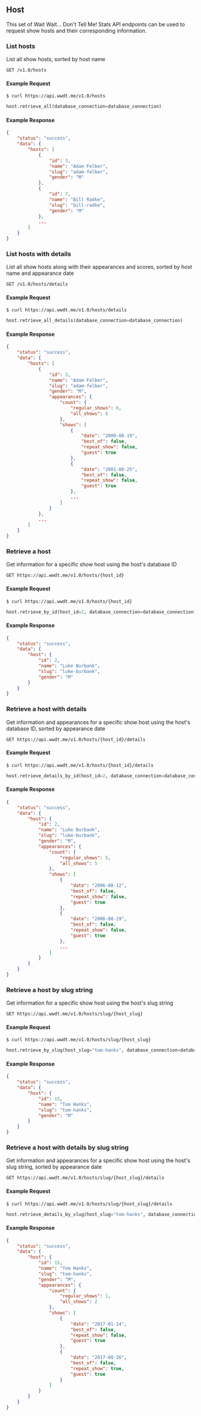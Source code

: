 ## Host

This set of Wait Wait... Don't Tell Me! Stats API endpoints can be used to request show hosts and their corresponding information.

### List hosts

List all show hosts, sorted by host name

```endpoint
GET /v1.0/hosts
```

#### Example Request

```curl
$ curl https://api.wwdt.me/v1.0/hosts
```

```python
host.retrieve_all(database_connection=database_connection)
```

#### Example Response

```json
{
    "status": "success",
    "data": {
        "hosts": [
            {
                "id": 3,
                "name": "Adam Felber",
                "slug": "adam-felber",
                "gender": "M"
            },
            {
                "id": 7,
                "name": "Bill Radke",
                "slug": "bill-radke",
                "gender": "M"
            },
            ...
        ]
    }
}
```

### List hosts with details

List all show hosts along with their appearances and scores, sorted by host name and appearance date

```endpoint
GET /v1.0/hosts/details
```

#### Example Request

```curl
$ curl https://api.wwdt.me/v1.0/hosts/details
```

```python
host.retrieve_all_details(database_connection=database_connection)
```

#### Example Response

```json
{
    "status": "success",
    "data": {
        "hosts": [
            {
                "id": 3,
                "name": "Adam Felber",
                "slug": "adam-felber",
                "gender": "M",
                "appearances": {
                    "count": {
                        "regular_shows": 6,
                        "all_shows": 6
                    },
                    "shows": [
                        {
                            "date": "2000-08-19",
                            "best_of": false,
                            "repeat_show": false,
                            "guest": true
                        },
                        {
                            "date": "2001-08-25",
                            "best_of": false,
                            "repeat_show": false,
                            "guest": true
                        },
                        ...
                    ]
                }
            },
            ...
        ]
    }
}
```

### Retrieve a host

Get information for a specific show host using the host's database ID

```endpoint
GET https://api.wwdt.me/v1.0/hosts/{host_id}
```

#### Example Request

```curl
$ curl https://api.wwdt.me/v1.0/hosts/{host_id}
```

```python
host.retrieve_by_id(host_id=2, database_connection=database_connection)
```

#### Example Response

```json
{
    "status": "success",
    "data": {
        "host": {
            "id": 2,
            "name": "Luke Burbank",
            "slug": "luke-burbank",
            "gender": "M"
        }
    }
}
```

### Retrieve a host with details

Get information and appearances for a specific show host using the host's database ID, sorted by appearance date

```endpoint
GET https://api.wwdt.me/v1.0/hosts/{host_id}/details
```

#### Example Request

```curl
$ curl https://api.wwdt.me/v1.0/hosts/{host_id}/details
```

```python
host.retrieve_details_by_id(host_id=2, database_connection=database_connection)
```

#### Example Response

```json
{
    "status": "success",
    "data": {
        "host": {
            "id": 2,
            "name": "Luke Burbank",
            "slug": "luke-burbank",
            "gender": "M",
            "appearances": {
                "count": {
                    "regular_shows": 5,
                    "all_shows": 5
                },
                "shows": [
                    {
                        "date": "2006-08-12",
                        "best_of": false,
                        "repeat_show": false,
                        "guest": true
                    },
                    {
                        "date": "2006-08-19",
                        "best_of": false,
                        "repeat_show": false,
                        "guest": true
                    },
                    ...
                ]
            }
        }
    }
}
```

### Retrieve a host by slug string

Get information for a specific show host using the host's slug string

```endpoint
GET https://api.wwdt.me/v1.0/hosts/slug/{host_slug}
```

#### Example Request

```curl
$ curl https://api.wwdt.me/v1.0/hosts/slug/{host_slug}
```

```python
host.retrieve_by_slug(host_slug="tom-hanks", database_connection=database_connection)
```

#### Example Response

```json
{
    "status": "success",
    "data": {
        "host": {
            "id": 15,
            "name": "Tom Hanks",
            "slug": "tom-hanks",
            "gender": "M"
        }
    }
}
```

### Retrieve a host with details by slug string

Get information and appearances for a specific show host using the host's slug string, sorted by appearance date

```endpoint
GET https://api.wwdt.me/v1.0/hosts/slug/{host_slug}/details
```

#### Example Request

```curl
$ curl https://api.wwdt.me/v1.0/hosts/slug/{host_slug}/details
```

```python
host.retrieve_details_by_slug(host_slug="tom-hanks", database_connection=database_connection)
```

#### Example Response

```json
{
    "status": "success",
    "data": {
        "host": {
            "id": 15,
            "name": "Tom Hanks",
            "slug": "tom-hanks",
            "gender": "M",
            "appearances": {
                "count": {
                    "regular_shows": 1,
                    "all_shows": 2
                },
                "shows": [
                    {
                        "date": "2017-01-14",
                        "best_of": false,
                        "repeat_show": false,
                        "guest": true
                    },
                    {
                        "date": "2017-08-26",
                        "best_of": false,
                        "repeat_show": true,
                        "guest": true
                    }
                ]
            }
        }
    }
}
```